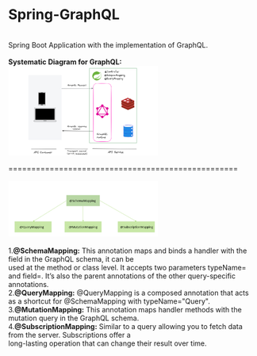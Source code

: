 # Spring-GraphQL<br/>
<br/>
Spring Boot Application with the implementation of GraphQL.
<br/>
<br/>
<b>Systematic Diagram for GraphQL:</b>
<img src="images/GraphQL_spring-1-1536x922.png" width="60%" height="50%" >


==================================================
<br/>
<br/>
<img src="images/graphql.png" width="60%" height="50%">
<br/>
<br/>
1.<b>@SchemaMapping:</b> This annotation maps and binds a handler with the field in the GraphQL schema, it can be<br/> used at the method or class level.
It accepts two parameters typeName= and field=. It’s also the parent annotations of the other query-specific annotations.</br>
2.<b>@QueryMapping:</b> @QueryMapping is a composed annotation that acts as a shortcut for @SchemaMapping with typeName="Query".</br>
3.<b>@MutationMapping:</b> This annotation maps handler methods with the mutation query in the GraphQL schema.<br/>
4.<b>@SubscriptionMapping:</b> Similar to a query allowing you to fetch data from the server. Subscriptions offer a</br> long-lasting
operation that can change their result over time.

